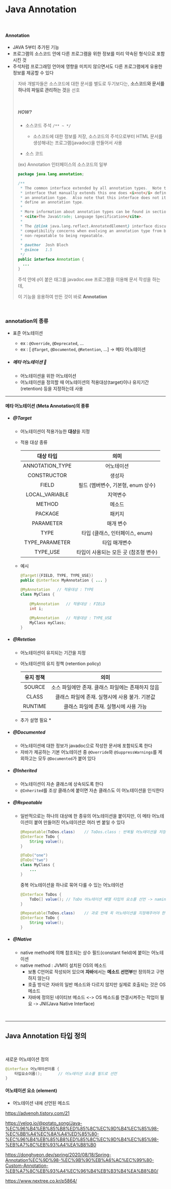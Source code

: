 # Java Annotation

<br>



#### Annotation

- JAVA 5부터 추가된 기능
- 프로그램의 소스코드 안에 다른 프로그램을 위한 정보를 미리 약속된 형식으로 포함시킨 것
- 주석처럼 프로그래밍 언어에 영향을 미치지 않으면서도 다른 프로그램에게 유용한 정보를 제공할 수 있다

> 자바 개발자들은 
> 소스코드에 대한 문서를 별도로 두기보다는,
> **소스코드와 문서를 하나의 파일로 관리하는 것**을 선호
>
> <br>
>
> ##### HOW?
>
> - 소스코드 주석 `/** ~ */` 
>   - 소스코드에 대한 정보를 저장, 소스코드의 주석으로부터 HTML 문서를 생성해내는 프로그램(javadoc)을 만들어서 사용
>
> - 소스 코드
>
> (ex) Annotation 인터페이스의 소스코드의 일부
>
> ```java
> package java.lang.annotation;
> 
> /**
>  * The common interface extended by all annotation types.  Note that an
>  * interface that manually extends this one does <i>not</i> define
>  * an annotation type.  Also note that this interface does not itself
>  * define an annotation type.
>  *
>  * More information about annotation types can be found in section 9.6 of
>  * <cite>The Java&trade; Language Specification</cite>.
>  *
>  * The {@link java.lang.reflect.AnnotatedElement} interface discusses
>  * compatibility concerns when evolving an annotation type from being
>  * non-repeatable to being repeatable.
>  *
>  * @author  Josh Bloch
>  * @since   1.5
>  */
> public interface Annotation {
> 	...
> }
> ```
>
> 주석 안에 `@`이 붙은 태그를 javadoc.exe 프로그램을 이용해 문서 작성을 하는데, 
>
> 이 기능을 응용하여 만든 것이 바로 **Annotation**

<br>



### annotation의 종류

- 표준 어노테이션
  - ex : `@Override`, `@Deprecated`, ...
  - ex : [ `@Target`, `@Documented`, `@Retention`, ...] -> 메타 어노테이션

- ##### 메타 어노테이션 :tiger: 

  - 어노테이션을 위한 어노테이션
  - 어노테이션을 정의할 때 어노테이션의 적용대상(target)이나 유지기간(retention) 등을 지정하는데 사용

---

#### 메타 어노테이션 (Meta Annotation)의 종류

- ##### @Target

  - 어노테이션이 적용가능한 **대상**을 지정

  - 적용 대상 종류

    |    대상 타입    |                 의미                  |
    | :-------------: | :-----------------------------------: |
    | ANNOTATION_TYPE |              어노테이션               |
    |   CONSTRUCTOR   |                생성자                 |
    |      FIELD      |  필드 (멤버변수, 기본형, enum 상수)   |
    | LOCAL_VARIABLE  |               지역변수                |
    |     METHOD      |                메소드                 |
    |     PACKAGE     |                패키지                 |
    |    PARAMETER    |               매개 변수               |
    |      TYPE       |    타입 (클래스, 인터페이스, enum)    |
    | TYPE_PARAMETER  |             타입 매개변수             |
    |    TYPE_USE     | 타입이 사용되는 모든 곳 (참조형 변수) |
    
  - 예시

    ```java
    @Target({FIELD, TYPE, TYPE_USE})
    public @interface MyAnnotation { ... }
    
    @MyAnnotation	// 적용대상 : TYPE
    class MyClass {
        
        @MyAnnotation	// 적용대상 : FIELD
        int i;
        
        @MyAnnotation	// 적용대상 : TYPE_USE
        MyClass myClass;
    }
    ```
  
    
  
- ##### @Retetion

  - 어노테이션이 유지되는 기간을 지정

  - 어노테이션의 유지 정책 (retention policy)

    | 유지 정책 |                       의미                        |
    | :-------: | :-----------------------------------------------: |
    |  SOURCE   | 소스 파일에만 존재. 클래스 파일에는 존재하지 않음 |
    |   CLASS   |  클래스 파일에 존재. 실행시에 사용 불가. 기본값   |
    |  RUNTIME  |      클래스 파일에 존재. 실행시에 사용 가능       |

  - 추가 설명 필요 \*
  
- ##### @Documented

  - 어노테이션에 대한 정보가 javadoc으로 작성한 문서에 포함되도록 한다
  - 자바가 제공하는 기본 어노테이션 중 `@Override`와 `@SuppressWarnings`를 제외하고는 모두 `@Documented`가 붙어 있다

- ##### @Inherited

  - 어노테이션이 자손 클래스에 상속되도록 한다
  - `@Inherited`를 조상 클래스에 붙이면 자손 클래스도 이 어노테이션을 인식한다

- ##### @Repeatable

  - 일반적으로는 하나의 대상에 한 종유의 어노테이션을 붙이지만, 이 메타 어노테이션이 붙여 만들어진 어노테이션은 여러 번 붙일 수 있다

    ```java
    @Repeatable(ToDos.class)	// ToDos.class : 반복될 어노테이션을 저장할 통합 어노테이션
    @Interface ToDo {
        String value();
    }
    
    @ToDo("one")
    @ToDo("two")
    class MyClass {
        ...
    }
    ```

    중복 어노테이션을 하나로 묶어 다룰 수 있는 어노테이션

    ```java
    @Interface ToDos {
        ToDo[] value();	// ToDo 어노테이션 배열 타입의 요소를 선언 -> naming : value!
    }
    
    @Repeatable(ToDos.class)	// 과로 안에 꼭 어노테이션을 지정해주어야 한다
    @Interface ToDo {
        String value();
    }
    ```

- ##### @Native

  - native method에 의해 참조되는 상수 필드(constant field)에 붙이는 어노테이션
  - native method : JVM이 설치된 OS의 메소드
    - 보통 C언어로 작성되어 있으며 **자바**에서는 **메소드 선언부**만 정의하고 구현하지 않는다
    - 호출 방식은 자바의 일반 메소드와 다르지 않지만 실제로 호출되는 것은 OS 메소드
    - 자바에 정의된 네이티브 메소드 <-> OS 메소드를 연결시켜주는 작업이 필요 -> JNI(Java Native Interface)

<br>



---



## Java Annotation 타입 정의

<br>



새로운 어노테이션 정의

```java
@interface 어노테이션이름 {
    타입요소이름();		// 어노테이션 요소를 필드로 선언
}
```

#### 어노테이션 요소 (element)

- 어노테이션 내에 선언된 메소드 









https://advenoh.tistory.com/21

https://velog.io/@potato_song/Java-%EC%96%B4%EB%85%B8%ED%85%8C%EC%9D%B4%EC%85%98-%EC%BB%A4%EC%8A%A4%ED%85%80-%EC%96%B4%EB%85%B8%ED%85%8C%EC%9D%B4%EC%85%98-%EB%A7%8C%EB%93%A4%EA%B8%B0

https://donghyeon.dev/spring/2020/08/18/Spring-Annotation%EC%9D%98-%EC%9B%90%EB%A6%AC%EC%99%80-Custom-Annotation-%EB%A7%8C%EB%93%A4%EC%96%B4%EB%B3%B4%EA%B8%B0/

https://www.nextree.co.kr/p5864/

